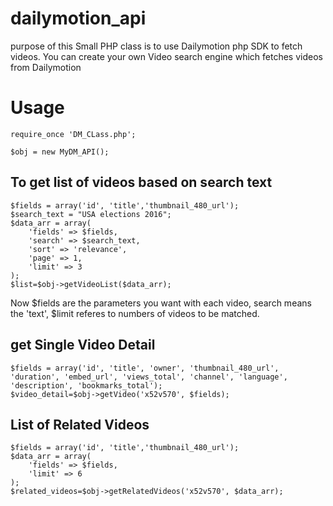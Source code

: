 # dailymotion_api
purpose of this Small PHP class is to use Dailymotion php SDK to fetch videos. You can create your own Video search engine which fetches videos from Dailymotion

# Usage
```
require_once 'DM_CLass.php';

$obj = new MyDM_API();
```

## To get list of videos based on search text
```
$fields = array('id', 'title','thumbnail_480_url');
$search_text = "USA elections 2016";
$data_arr = array(
    'fields' => $fields,
    'search' => $search_text,    
    'sort' => 'relevance',
    'page' => 1,
    'limit' => 3
);
$list=$obj->getVideoList($data_arr);
```

Now $fields are the parameters you want with each video, search means the 'text', $limit referes to numbers of videos to be matched.

##  get Single Video Detail
```
$fields = array('id', 'title', 'owner', 'thumbnail_480_url', 'duration', 'embed_url', 'views_total', 'channel', 'language', 'description', 'bookmarks_total');
$video_detail=$obj->getVideo('x52v570', $fields);
```

## List of Related Videos
```
$fields = array('id', 'title','thumbnail_480_url');
$data_arr = array(
    'fields' => $fields,  
    'limit' => 6
);
$related_videos=$obj->getRelatedVideos('x52v570', $data_arr);
```
